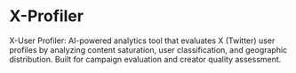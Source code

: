# X-Profiler
X-User Profiler: AI-powered analytics tool that evaluates X (Twitter) user profiles by analyzing content saturation, user classification, and geographic distribution. Built for campaign evaluation and creator quality assessment.
